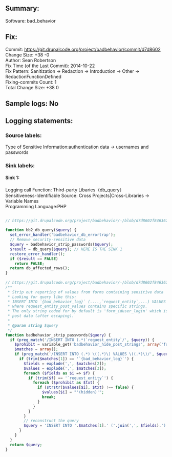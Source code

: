 ## Summary:  
Software: bad_behavior  
## Fix:  
Commit: https://git.drupalcode.org/project/badbehavior/commit/d7d8602  
Change Size: +38 -0  
Author: Sean Robertson  
Fix Time (of the Last Commit): 2014-10-22  
Fix Pattern: Sanitization -> Redaction -> Introduction -> Other -> RedactionFunctionDefined  
Fixing-commits Count: 1  
Total Change Size: +38 0  
## Sample logs: No  
## Logging statements:  
### Source labels:  
Type of Sensitive Information:authentication data -> usernames and passwords  
### Sink labels:  
#### Sink 1:  
Logging call Function:  Third-party Libaries（db_query）  
Sensitiveness-Identifiable Source:  Cross Projects|Cross-Libraries -> Variable Names  
Programming Language:PHP  
```PHP  
  
// https://git.drupalcode.org/project/badbehavior/-/blob/d7d8602f846362993ff0761fa3cfeb60e7360103/badbehavior.module#L163-172  
  
function bb2_db_query($query) {  
  set_error_handler('badbehavior_db_errortrap');  
  // Remove security-sensitive data  
  $query = badbehavior_strip_passwords($query);  
  $result = db_query($query); // HERE IS THE SINK 1  
  restore_error_handler();  
  if ($result == FALSE)  
    return FALSE;  
  return db_affected_rows();  
}  
  
// https://git.drupalcode.org/project/badbehavior/-/blob/d7d8602f846362993ff0761fa3cfeb60e7360103/badbehavior.module#L269-303  
/**  
 * Strip out reporting of values from forms containing sensitive data  
 * Looking for query like this:  
 * INSERT INTO `{bad_behavior_log}` (....,`request_entity`,...) VALUES (...,'request_entity_post_values',...)  
 * where request_entity_post_values contains specific strings.  
 * The only string coded for by default is 'form_iduser_login' which is found in login form  
 * post data (after escaping).  
 *  
 * @param string $query  
 */  
function badbehavior_strip_passwords($query) {  
  if (preg_match('/INSERT INTO (.*)`request_entity`/', $query)) {  
    $prohibit = variable_get('badbehavior_hide_post_strings', array('form_iduser_login'));  
    $matches = array();  
    if (preg_match('/INSERT INTO (.*) \((.*)\) VALUES \((.*)\)/', $query, $matches)) {  
      if (trim($matches[1]) == '`{bad_behavior_log}`') {  
        $fields = explode(',', $matches[2]);  
        $values = explode(',', $matches[3]);  
        foreach ($fields as $i => $f) {  
          if (trim($f) == '`request_entity`') {  
            foreach ($prohibit as $txt) {  
              if (strstr($values[$i], $txt) !== false) {  
                $values[$i] = "'(hidden)'";  
                break;  
              }  
            }  
          }  
        }  
        // reconstruct the query  
        $query = 'INSERT INTO '.$matches[1].' ('.join(',', $fields).') VALUES ('.join(',', $values).')';  
      }  
    }  
  }  
  return $query;  
}  
  
  
```  

